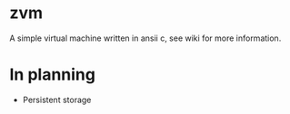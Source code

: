 # zvm
A simple virtual machine written in ansii c, see wiki for more information.

# In planning
 * Persistent storage
